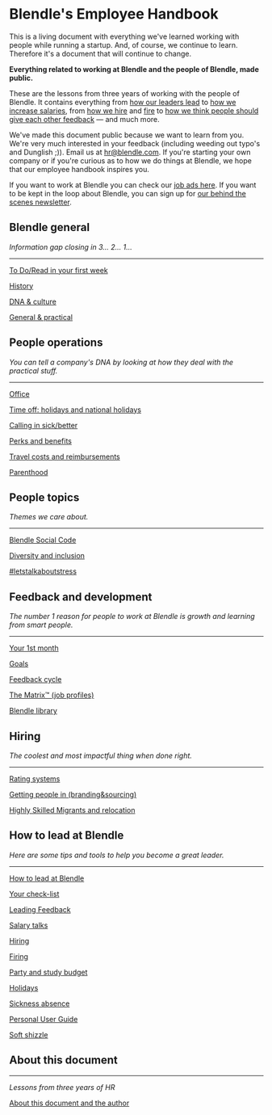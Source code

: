 # Blendle's Employee Handbook

This is a living document with everything we've learned working with people while running a startup. And, of course, we continue to learn. Therefore it's a document that will continue to change. 

**Everything related to working at Blendle and the people of Blendle, made public.**

These are the lessons from three years of working with the people of Blendle. It contains everything from [how our leaders lead](https://www.notion.so/ecfb7e647136468a9a0a32f1771a8f52?pvs=21) to [how we increase salaries](https://www.notion.so/e11b6161c6d34f5c9568bb3e83ed96b6?pvs=21), from [how we hire](https://www.notion.so/451bbcfe8d9b49438c0633326bb7af0a?pvs=21) and [fire](https://www.notion.so/5567687a2000496b8412e53cd58eed9d?pvs=21) to [how we think people should give each other feedback](https://www.notion.so/eb64f1de796b4350aeab3bc068e3801f?pvs=21) — and much more.

We've made this document public because we want to learn from you. We're very much interested in your feedback (including weeding out typo's and Dunglish ;)). Email us at hr@blendle.com. If you're starting your own company or if you're curious as to how we do things at Blendle, we hope that our employee handbook inspires you.

If you want to work at Blendle you can check our [job ads here](https://blendle.homerun.co/). If you want to be kept in the loop about Blendle, you can sign up for [our behind the scenes newsletter](https://blendle.homerun.co/yes-keep-me-posted/tr/apply?token=8092d4128c306003d97dd3821bad06f2).

## Blendle general

*Information gap closing in 3... 2... 1...*

---

[To Do/Read in your first week](https://www.notion.so/To-Do-Read-in-your-first-week-13082cad8cd68121af2ae31f81549e85?pvs=21)

[History](https://www.notion.so/History-13082cad8cd68155a606efd38681efe8?pvs=21)

[DNA & culture](https://www.notion.so/DNA-culture-13082cad8cd6817b8576f05b62311c2c?pvs=21)

[General & practical ](https://www.notion.so/General-practical-13082cad8cd6816dab78d7619f1211c3?pvs=21)

## People operations

*You can tell a company's DNA by looking at how they deal with the practical stuff.*  

---

[Office](https://www.notion.so/Office-13082cad8cd6819eb5f5ce5f71871ee3?pvs=21)

[Time off: holidays and national holidays](https://www.notion.so/Time-off-holidays-and-national-holidays-13082cad8cd681dba551dbaea995958a?pvs=21)

[Calling in sick/better](https://www.notion.so/Calling-in-sick-better-13082cad8cd681c2a035da6a9fb3af6c?pvs=21)

[Perks and benefits](https://www.notion.so/Perks-and-benefits-13082cad8cd681459b7cd9e3ed7405a9?pvs=21)

[Travel costs and reimbursements](https://www.notion.so/Travel-costs-and-reimbursements-13082cad8cd681fbac32ec077a8d915b?pvs=21)

[Parenthood](https://www.notion.so/Parenthood-13082cad8cd681568775dfcb2ca88689?pvs=21)

## People topics

*Themes we care about.*

---

[Blendle Social Code](https://www.notion.so/Blendle-Social-Code-13082cad8cd6815f8ff8c37255b1710b?pvs=21)

[Diversity and inclusion](https://www.notion.so/Diversity-and-inclusion-13082cad8cd6817d8805fcbbeb093099?pvs=21)

[#letstalkaboutstress](https://www.notion.so/letstalkaboutstress-13082cad8cd68180b1b3fc29e0655ba6?pvs=21)

## Feedback and development

*The number 1 reason for people to work at Blendle is growth and learning from smart people.*

---

[Your 1st month ](https://www.notion.so/Your-1st-month-13082cad8cd68133b1a4fffb17b60ffc?pvs=21)

[Goals](https://www.notion.so/Goals-13082cad8cd68167bf28ec99721f07ef?pvs=21)

[Feedback cycle](https://www.notion.so/Feedback-cycle-13082cad8cd6817f9b53cf1462f4d8d0?pvs=21)

[The Matrix™ (job profiles)](https://www.notion.so/The-Matrix-job-profiles-13082cad8cd6814aa750d64af8c4dc7a?pvs=21)

[Blendle library](https://www.notion.so/Blendle-library-13082cad8cd6817593f7ea9cb49afcd5?pvs=21)

## **Hiring**

*The coolest and most impactful thing when done right.*

---

[Rating systems](https://www.notion.so/Rating-systems-13082cad8cd681d5bbebf4abc6ec3e52?pvs=21)

[Getting people in (branding&sourcing)](https://www.notion.so/Getting-people-in-branding-sourcing-13082cad8cd681659640e8c5a02ba435?pvs=21)

[Highly Skilled Migrants and relocation](https://www.notion.so/Highly-Skilled-Migrants-and-relocation-13082cad8cd681d09c09ef45da9ffcd9?pvs=21)

## How to lead at Blendle

*Here are some tips and tools to help you become a great leader.*

---

[How to lead at Blendle ](https://www.notion.so/How-to-lead-at-Blendle-13082cad8cd681cb8251ef514b1a9e6a?pvs=21)

[Your check-list](https://www.notion.so/Your-check-list-13082cad8cd681d4a1eeea1d6511f1ce?pvs=21)

[Leading Feedback ](https://www.notion.so/Leading-Feedback-13082cad8cd6818d9d17ff7e83f88912?pvs=21)

[Salary talks](https://www.notion.so/Salary-talks-13082cad8cd681a18dcddd3341ca3af6?pvs=21)

[Hiring ](https://www.notion.so/Hiring-13082cad8cd681eb933bec82a79a4183?pvs=21)

[Firing](https://www.notion.so/Firing-13082cad8cd6815dbf47d78b121b856b?pvs=21)

[Party and study budget](https://www.notion.so/Party-and-study-budget-13082cad8cd681b6bc70c7c3f955d91a?pvs=21)

[Holidays](https://www.notion.so/Holidays-13082cad8cd68140be10f65aa9c0c23b?pvs=21)

[Sickness absence](https://www.notion.so/Sickness-absence-13082cad8cd681a6bce2c1a9e2cafc58?pvs=21)

[Personal User Guide](https://www.notion.so/Personal-User-Guide-13082cad8cd6818a82a1d4705ecc276f?pvs=21)

[Soft shizzle](https://www.notion.so/Soft-shizzle-13082cad8cd681da9fc3dbfd556b9e07?pvs=21)

## About this document

---

*Lessons from three years of HR*

[About this document and the author](https://www.notion.so/About-this-document-and-the-author-13082cad8cd68143b8aad3074c5b08c0?pvs=21)